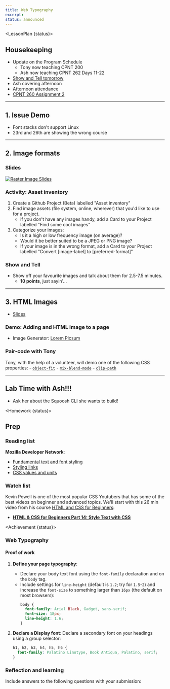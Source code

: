 ```yaml
---
title: Web Typography
excerpt: 
status: announced
---
```

<script>
	import Homework from "$lib/components/Homework.svelte";
	import LessonPlan from "$lib/components/LessonPlan.svelte";
	import LabTime from "$lib/components/LabTime.svelte";
	import Achievement from "$lib/components/Achievement.svelte";
</script>

<LessonPlan {status}>

## Housekeeping
- Update on the Program Schedule
    - Tony now teaching CPNT 200
    - Ash now teaching CPNT 262 Days 11-22
- [Show and Tell tomorrow](/courses/cpnt-260/day-5)
- Ash covering afternoon
- Afternoon attendance
- [CPNT 260 Assignment 2](/courses/cpnt-260/assessments/assignment-2)

---

## 1. Issue Demo
- Font stacks don't support Linux
- 23rd and 26th are showing the wrong course

---

## 2. Image formats
### Slides
[![Raster Image Slides](/images/slides/raster-html-images.png)](https://sait-wbdv.github.io/slides/w23/cpnt-260/html-images.html)

### Activity: Asset inventory
1. Create a Github Project (Beta) labelled "Asset inventory"
2. Find image assets (file system, online, wherever) that you'd like to use for a project.
    - if you don't have any images handy, add a Card to your Project labelled "Find some cool images"
3. Categorize your images:
    - Is it a high or low frequency image (on average)?
    - Would it be better suited to be a JPEG or PNG image?
    - If your image is in the wrong format, add a Card to your Project labelled "Convert [image-label] to [preferred-format]"

### Show and Tell
- Show off your favourite images and talk about them for 2.5-7.5 minutes.
    - **10 points**, just sayin'...

---

## 3. HTML Images
- [Slides](https://sait-wbdv.github.io/slides/w23/cpnt-260/html-images.html/#9)

### Demo: Adding and HTML image to a page
- Image Generator: [Lorem Picsum](https://picsum.photos/)

### Pair-code with Tony
Tony, with the help of a volunteer, will demo one of the following CSS properties:
    - [`object-fit`](https://developer.mozilla.org/en-US/docs/Web/CSS/object-fit)
    - [`mix-blend-mode`](https://developer.mozilla.org/en-US/docs/Web/CSS/mix-blend-mode)
    - [`clip-path`](https://developer.mozilla.org/en-US/docs/Web/CSS/clip-path)

---

## Lab Time with Ash!!!
- Ask her about the Squoosh CLI she wants to build!

</LessonPlan>

<Homework {status}>

## Prep

### Reading list
**Mozilla Developer Network**: 
- [Fundamental text and font styling](https://developer.mozilla.org/en-US/docs/Learn/CSS/Styling_text/Fundamentals)
- [Styling links](https://developer.mozilla.org/en-US/docs/Learn/CSS/Styling_text/Styling_links)
- [CSS values and units](https://developer.mozilla.org/en-US/docs/Learn/CSS/Building_blocks/Values_and_units)

### Watch list
Kevin Powell is one of the most popular CSS Youtubers that has some of the best videos on beginner and advanced topics. We'll start with this 26 min video from his course [HTML and CSS for Beginners](https://www.youtube.com/playlist?list=PL4-IK0AVhVjM0xE0K2uZRvsM7LkIhsPT-):
- **[HTML & CSS for Beginners Part 14: Style Text with CSS](https://www.youtube.com/watch?v=Elg66-ASVXg)**

</Homework>

<Achievement {status}>

### Web Typography
#### Proof of work
1. **Define your page typography**: 
    - Declare your body text font using the `font-family` declaration and on the `body` tag. 
    - Include settings for `line-height` (default is `1.2`; try for `1.5`-`2`) and increase the `font-size` to something larger than `16px` (the default on most browsers):
        ```css
        body {
          font-family: Arial Black, Gadget, sans-serif;
          font-size: 18px;
          line-height: 1.6;
        }
        ```
2. **Declare a Display font**: Declare a secondary font on your headings using a group selector:
    
    ```css
    h1, h2, h3, h4, h5, h6 {
      font-family: Palatino Linotype, Book Antiqua, Palatino, serif;
    }
    ```

### Reflection and learning
Include answers to the following questions with your submission:

</Achievement>